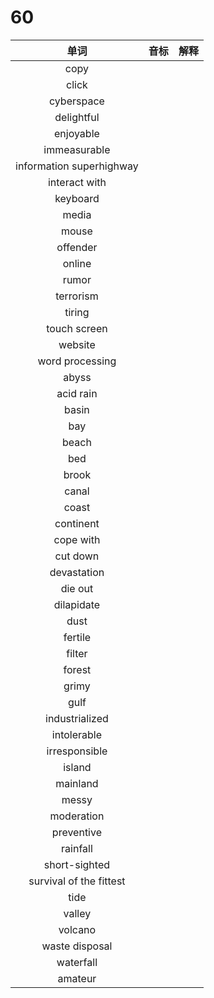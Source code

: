 # 60

|           单词           | 音标 | 解释 |
| :----------------------: | :--: | :--: |
|           copy           |      |      |
|          click           |      |      |
|        cyberspace        |      |      |
|        delightful        |      |      |
|        enjoyable         |      |      |
|       immeasurable       |      |      |
| information superhighway |      |      |
|      interact with       |      |      |
|         keyboard         |      |      |
|          media           |      |      |
|          mouse           |      |      |
|         offender         |      |      |
|          online          |      |      |
|          rumor           |      |      |
|        terrorism         |      |      |
|          tiring          |      |      |
|       touch screen       |      |      |
|         website          |      |      |
|     word processing      |      |      |
|          abyss           |      |      |
|        acid rain         |      |      |
|          basin           |      |      |
|           bay            |      |      |
|          beach           |      |      |
|           bed            |      |      |
|          brook           |      |      |
|          canal           |      |      |
|          coast           |      |      |
|        continent         |      |      |
|        cope with         |      |      |
|         cut down         |      |      |
|       devastation        |      |      |
|         die out          |      |      |
|        dilapidate        |      |      |
|           dust           |      |      |
|         fertile          |      |      |
|          filter          |      |      |
|          forest          |      |      |
|          grimy           |      |      |
|           gulf           |      |      |
|      industrialized      |      |      |
|       intolerable        |      |      |
|      irresponsible       |      |      |
|          island          |      |      |
|         mainland         |      |      |
|          messy           |      |      |
|        moderation        |      |      |
|        preventive        |      |      |
|         rainfall         |      |      |
|      short-sighted       |      |      |
| survival of the fittest  |      |      |
|           tide           |      |      |
|          valley          |      |      |
|         volcano          |      |      |
|      waste disposal      |      |      |
|        waterfall         |      |      |
|         amateur          |      |      |